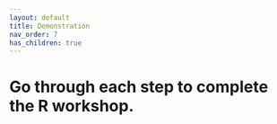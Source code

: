 ```yaml
---
layout: default
title: Demonstration
nav_order: 7
has_children: true
---
```

# Go through each step to complete the R workshop.
